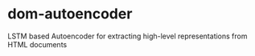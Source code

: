 # dom-autoencoder
LSTM based Autoencoder for extracting high-level representations from HTML documents
